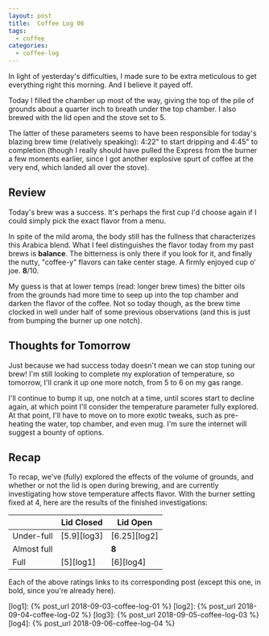 ```yaml
---
layout: post
title:  Coffee Log 06
tags:
  - coffee
categories:
  - coffee-log
---
```


In light of yesterday's difficulties, I made sure to be extra meticulous to get
everything right this morning. And I believe it payed off.

<!-- MORE -->

Today I filled the chamber up most of the way, giving the top of the pile of
grounds about a quarter inch to breath under the top chamber. I also brewed
with the lid open and the stove set to 5.

The latter of these parameters seems to have been responsible for today's
blazing brew time (relatively speaking): 4:22" to start dripping and 4:45" to
completion (though I really should have pulled the Express from the burner a
few moments earlier, since I got another explosive spurt of coffee at the very
end, which landed all over the stove).

## Review

Today's brew was a success. It's perhaps the first cup I'd choose again if I
could simply pick the exact flavor from a menu.

In spite of the mild aroma, the body still has the fullness that characterizes
this Arabica blend. What I feel distinguishes the flavor today from my past
brews is **balance**. The bitterness is only there if you look for it, and
finally the nutty, "coffee-y" flavors can take center stage. A firmly enjoyed
cup o' joe. **8**/10.

My guess is that at lower temps (read: longer brew times) the bitter oils from
the grounds had more time to seep up into the top chamber and darken the flavor
of the coffee. Not so today though, as the brew time clocked in well under half
of some previous observations (and this is just from bumping the burner up one
notch).

## Thoughts for Tomorrow

Just because we had success today doesn't mean we can stop tuning our brew! I'm
still looking to complete my exploration of temperature, so tomorrow, I'll
crank it up one more notch, from 5 to 6 on my gas range.

I'll continue to bump it up, one notch at a time, until scores start to decline
again, at which point I'll consider the temperature parameter fully explored.
At that point, I'll have to move on to more exotic tweaks, such as pre-heating
the water, top chamber, and even mug. I'm sure the internet will suggest a
bounty of options.

## Recap

To recap, we've (fully) explored the effects of the volume of grounds, and
whether or not the lid is open during brewing, and are currently investigating
how stove temperature affects flavor. With the burner setting fixed at 4, here
are the results of the finished investigations:

|             | Lid Closed  | Lid Open     |
|-------------|-------------|--------------|
| Under-full  | [5.9][log3] | [6.25][log2] |
| Almost full |             | **8**        |
| Full        | [5][log1]   | [6][log4]    |

Each of the above ratings links to its corresponding post (except this one, in
bold, since you're already here).

[log1]: {% post_url 2018-09-03-coffee-log-01 %}
[log2]: {% post_url 2018-09-04-coffee-log-02 %}
[log3]: {% post_url 2018-09-05-coffee-log-03 %}
[log4]: {% post_url 2018-09-06-coffee-log-04 %}
